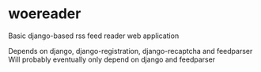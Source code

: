 woereader
=========

Basic django-based rss feed reader web application

Depends on django, django-registration, django-recaptcha and feedparser
Will probably eventually only depend on django and feedparser
